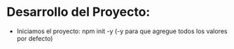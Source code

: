 # Desarrollo del Proyecto:

- Iniciamos el proyecto: npm init -y (-y para que agregue todos los valores por defecto)